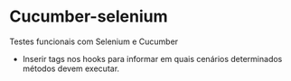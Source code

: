# Cucumber-selenium
Testes funcionais com Selenium e Cucumber

* Inserir tags nos hooks para informar em quais cenários determinados métodos devem executar.
